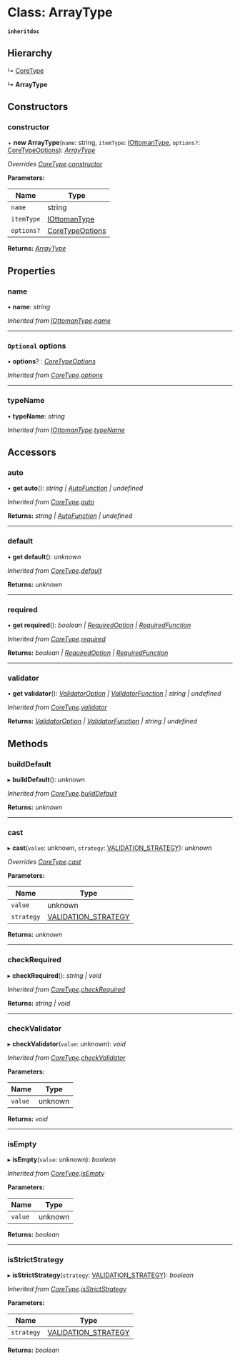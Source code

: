 # Class: ArrayType

**`inheritdoc`** 

## Hierarchy

  ↳ [CoreType](coretype.md)

  ↳ **ArrayType**

## Constructors

###  constructor

\+ **new ArrayType**(`name`: string, `itemType`: [IOttomanType](iottomantype.md), `options?`: [CoreTypeOptions](../interfaces/coretypeoptions.md)): *[ArrayType](arraytype.md)*

*Overrides [CoreType](coretype.md).[constructor](coretype.md#protected-constructor)*

**Parameters:**

Name | Type |
------ | ------ |
`name` | string |
`itemType` | [IOttomanType](iottomantype.md) |
`options?` | [CoreTypeOptions](../interfaces/coretypeoptions.md) |

**Returns:** *[ArrayType](arraytype.md)*

## Properties

###  name

• **name**: *string*

*Inherited from [IOttomanType](iottomantype.md).[name](iottomantype.md#name)*

___

### `Optional` options

• **options**? : *[CoreTypeOptions](../interfaces/coretypeoptions.md)*

*Inherited from [CoreType](coretype.md).[options](coretype.md#optional-options)*

___

###  typeName

• **typeName**: *string*

*Inherited from [IOttomanType](iottomantype.md).[typeName](iottomantype.md#typename)*

## Accessors

###  auto

• **get auto**(): *string | [AutoFunction](../globals.md#autofunction) | undefined*

*Inherited from [CoreType](coretype.md).[auto](coretype.md#auto)*

**Returns:** *string | [AutoFunction](../globals.md#autofunction) | undefined*

___

###  default

• **get default**(): *unknown*

*Inherited from [CoreType](coretype.md).[default](coretype.md#default)*

**Returns:** *unknown*

___

###  required

• **get required**(): *boolean | [RequiredOption](../interfaces/requiredoption.md) | [RequiredFunction](../globals.md#requiredfunction)*

*Inherited from [CoreType](coretype.md).[required](coretype.md#required)*

**Returns:** *boolean | [RequiredOption](../interfaces/requiredoption.md) | [RequiredFunction](../globals.md#requiredfunction)*

___

###  validator

• **get validator**(): *[ValidatorOption](../interfaces/validatoroption.md) | [ValidatorFunction](../globals.md#validatorfunction) | string | undefined*

*Inherited from [CoreType](coretype.md).[validator](coretype.md#validator)*

**Returns:** *[ValidatorOption](../interfaces/validatoroption.md) | [ValidatorFunction](../globals.md#validatorfunction) | string | undefined*

## Methods

###  buildDefault

▸ **buildDefault**(): *unknown*

*Inherited from [CoreType](coretype.md).[buildDefault](coretype.md#builddefault)*

**Returns:** *unknown*

___

###  cast

▸ **cast**(`value`: unknown, `strategy`: [VALIDATION_STRATEGY](../enums/validation_strategy.md)): *unknown*

*Overrides [CoreType](coretype.md).[cast](coretype.md#cast)*

**Parameters:**

Name | Type |
------ | ------ |
`value` | unknown |
`strategy` | [VALIDATION_STRATEGY](../enums/validation_strategy.md) |

**Returns:** *unknown*

___

###  checkRequired

▸ **checkRequired**(): *string | void*

*Inherited from [CoreType](coretype.md).[checkRequired](coretype.md#checkrequired)*

**Returns:** *string | void*

___

###  checkValidator

▸ **checkValidator**(`value`: unknown): *void*

*Inherited from [CoreType](coretype.md).[checkValidator](coretype.md#checkvalidator)*

**Parameters:**

Name | Type |
------ | ------ |
`value` | unknown |

**Returns:** *void*

___

###  isEmpty

▸ **isEmpty**(`value`: unknown): *boolean*

*Inherited from [CoreType](coretype.md).[isEmpty](coretype.md#isempty)*

**Parameters:**

Name | Type |
------ | ------ |
`value` | unknown |

**Returns:** *boolean*

___

###  isStrictStrategy

▸ **isStrictStrategy**(`strategy`: [VALIDATION_STRATEGY](../enums/validation_strategy.md)): *boolean*

*Inherited from [CoreType](coretype.md).[isStrictStrategy](coretype.md#isstrictstrategy)*

**Parameters:**

Name | Type |
------ | ------ |
`strategy` | [VALIDATION_STRATEGY](../enums/validation_strategy.md) |

**Returns:** *boolean*
